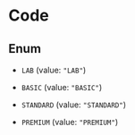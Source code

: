 

# Code

## Enum


* `LAB` (value: `"LAB"`)

* `BASIC` (value: `"BASIC"`)

* `STANDARD` (value: `"STANDARD"`)

* `PREMIUM` (value: `"PREMIUM"`)



